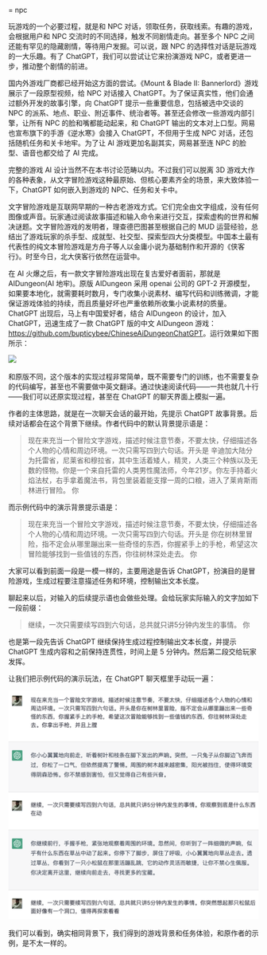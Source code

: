 = npc

玩游戏的一个必要过程，就是和 NPC 对话，领取任务，获取线索。有趣的游戏，会根据用户和 NPC 交流时的不同选择，触发不同剧情走向。甚至多个 NPC 之间还能有罕见的隐藏剧情，等待用户发掘。可以说，跟 NPC 的选择性对话是玩游戏的一大乐趣。有了 ChatGPT，我们可以尝试让它来扮演游戏 NPC，或者更进一步，推动整个剧情的前进。

国内外游戏厂商都已经开始这方面的尝试。《Mount & Blade II: Bannerlord》游戏展示了一段原型视频，给 NPC 对话接入 ChatGPT。为了保证真实性，他们会通过额外开发的故事引擎，向 ChatGPT 提示一些重要信息，包括被选中交谈的 NPC 的派系、地点、职业、附近事件、统治者等。甚至还会修改一些游戏内部引擎，让所有 NPC 的脸和嘴都能动起来，和 ChatGPT 输出的文本对上口型。网易也宣布旗下的手游《逆水寒》会接入 ChatGPT，不但用于生成 NPC 对话，还包括随机任务和关卡地牢。为了让 AI 游戏更加名副其实，网易甚至连 NPC 的脸型、语音也都交给了 AI 完成。

完整的游戏 AI 设计当然不在本书讨论范畴以内。不过我们可以脱离 3D 游戏大作的各种表象，从文字冒险游戏这种最原始、但核心要素齐全的场景，来大致体验一下，ChatGPT 如何嵌入到游戏的 NPC、任务和关卡中。

文字冒险游戏是互联网早期的一种古老游戏方式。它们完全由文字组成，没有任何图像或声音。玩家通过阅读故事描述和输入命令来进行交互，探索虚构的世界和解决谜题。文字冒险游戏的发明者，理查德巴图甚至根据自己的 MUD 运营经验，总结出了游戏玩家的杀手型、成就型、社交型、探索型四大分类模型。中国本土最有代表性的纯文本冒险游戏是方舟子等人以金庸小说为基础制作和开源的《侠客行》。时至今日，北大侠客行依然在运营中。

在 AI 火爆之后，有一款文字冒险游戏出现在复古爱好者面前，那就是 AIDungeon(AI 地牢)。原版 AIDungeon 采用 openai 公司的 GPT-2 开源模型，如果要本地化，就需要耗时数月，专门收集小说素材、编写代码和训练微调，才能保证游戏体验的持续，而且质量好坏也严重依赖所收集小说素材的质量。ChatGPT 出现后，马上有中国爱好者，结合 AIDungeon 的设计，加入 ChatGPT，迅速生成了一款 ChatGPT 版的中文 AIDungeon 游戏：<https://github.com/bupticybee/ChineseAiDungeonChatGPT>。运行效果如下图所示：

![](https://github.com/bupticybee/ChineseAiDungeonChatGPT/raw/main/outputs/story.gif)

和原版不同，这个版本的实现过程非常简单，既不需要专门的训练，也不需要复杂的代码编写，甚至也不需要做中英文翻译。通过快速阅读代码——一共也就几十行——我们可以还原实现过程，甚至在 ChatGPT 的聊天界面上模拟一遍。

作者的主体思路，就是在一次聊天会话的最开始，先提示 ChatGPT 故事背景。后续对话都会在这个背景下继续。作者代码中的默认背景提示语是：

> 现在来充当一个冒险文字游戏，描述时候注意节奏，不要太快，仔细描述各个人物的心情和周边环境。一次只需写四到六句话。开头是
> 辛迪加大陆分为托雷省，尼莱省和穆拉省，其中生活着矮人，精灵，人类三个种族以及无数的怪物。你是一个来自托雷的人类男性魔法师，今年21岁。你左手持着火焰法杖，右手拿着魔法书，背包里装着能支撑一周的口粮，进入了莱肯斯雨林进行冒险。
> 你

而示例代码中的演示背景提示语是：

> 现在来充当一个冒险文字游戏，描述时候注意节奏，不要太快，仔细描述各个人物的心情和周边环境。一次只需写四到六句话。开头是
> 你在树林里冒险，指不定会从哪里蹦出来一些奇怪的东西，你握紧手上的手枪，希望这次冒险能够找到一些值钱的东西，你往树林深处走去。
> 你

大家可以看到前面一段是一模一样的，主要用途是告诉 ChatGPT，扮演目的是冒险游戏，生成过程要注意描述任务和环境，控制输出文本长度。

聊起来以后，对输入的后续提示语也会做些处理。会给玩家实际输入的文字加如下一段前缀：

> 继续，一次只需要续写四到六句话，总共就只讲5分钟内发生的事情。
> 你

也是第一段先告诉 ChatGPT 继续保持生成过程控制输出文本长度，并提示 ChatGPT 生成内容和之前保持连贯性，时间上是 5 分钟内。然后第二段交给玩家发挥。

让我们把示例代码的演示玩法，在 ChatGPT 聊天框里手动玩一遍：

![](/images/awesome/aidungeon-chat.png)

我们可以看到，确实相同背景下，我们得到的游戏背景和任务体验，和原作者的示例，是不太一样的。

